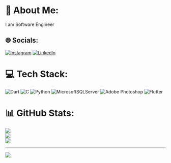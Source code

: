 # 💫 About Me:
I am Software Engineer


## 🌐 Socials:
[![Instagram](https://img.shields.io/badge/Instagram-%23E4405F.svg?logo=Instagram&logoColor=white)](https://instagram.com/gokseennn) [![LinkedIn](https://img.shields.io/badge/LinkedIn-%230077B5.svg?logo=linkedin&logoColor=white)](ahmet-göksen-akyildiz-670b2a200/) 

# 💻 Tech Stack:
![Dart](https://img.shields.io/badge/dart-%230175C2.svg?style=for-the-badge&logo=dart&logoColor=white) ![C](https://img.shields.io/badge/c-%2300599C.svg?style=for-the-badge&logo=c&logoColor=white) ![Python](https://img.shields.io/badge/python-3670A0?style=for-the-badge&logo=python&logoColor=ffdd54) ![MicrosoftSQLServer](https://img.shields.io/badge/Microsoft%20SQL%20Sever-CC2927?style=for-the-badge&logo=microsoft%20sql%20server&logoColor=white) ![Adobe Photoshop](https://img.shields.io/badge/adobephotoshop-%2331A8FF.svg?style=for-the-badge&logo=adobephotoshop&logoColor=white) ![Flutter](https://img.shields.io/badge/Flutter-%2302569B.svg?style=for-the-badge&logo=Flutter&logoColor=white)
# 📊 GitHub Stats:
![](https://github-readme-stats.vercel.app/api?username=gokseennn&theme=dark&hide_border=false&include_all_commits=false&count_private=false)<br/>
![](https://github-readme-streak-stats.herokuapp.com/?user=gokseennn&theme=dark&hide_border=false)<br/>
![](https://github-readme-stats.vercel.app/api/top-langs/?username=gokseennn&theme=dark&hide_border=false&include_all_commits=false&count_private=false&layout=compact)

---
[![](https://visitcount.itsvg.in/api?id=gokseennn&icon=0&color=0)](https://visitcount.itsvg.in)

<!-- Proudly created with GPRM ( https://gprm.itsvg.in ) -->
